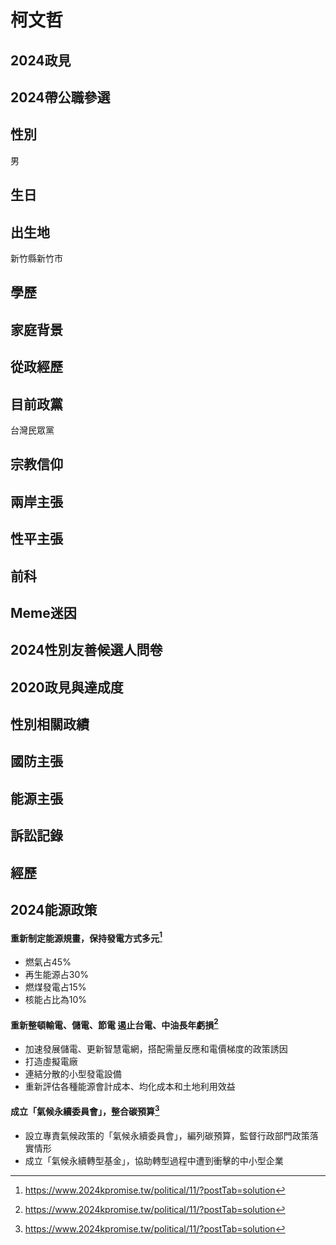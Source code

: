 # 柯文哲

## 2024政見

## 2024帶公職參選

## 性別

男

## 生日

## 出生地

新竹縣新竹市

## 學歷

## 家庭背景

## 從政經歷

## 目前政黨

台灣民眾黨

## 宗教信仰

## 兩岸主張

## 性平主張

## 前科

## Meme迷因

## 2024性別友善候選人問卷

## 2020政見與達成度

## 性別相關政績

## 國防主張

## 能源主張

## 訴訟記錄

## 經歷


## 2024能源政策

#### 重新制定能源規畫，保持發電方式多元[^1]
  - 燃氣占45%
  - 再生能源占30%
  - 燃煤發電占15%
  - 核能占比為10%
#### 重新整頓輸電、儲電、節電 遏止台電、中油長年虧損[^1]
  - 加速發展儲電、更新智慧電網，搭配需量反應和電價梯度的政策誘因
  - 打造虛擬電廠
  - 連結分散的小型發電設備
  - 重新評估各種能源會計成本、均化成本和土地利用效益
#### 成立「氣候永續委員會」，整合碳預算[^1]
  - 設立專責氣候政策的「氣候永續委員會」，編列碳預算，監督行政部門政策落實情形
  - 成立「氣候永續轉型基金」，協助轉型過程中遭到衝擊的中小型企業

[^1]: https://www.2024kpromise.tw/political/11/?postTab=solution